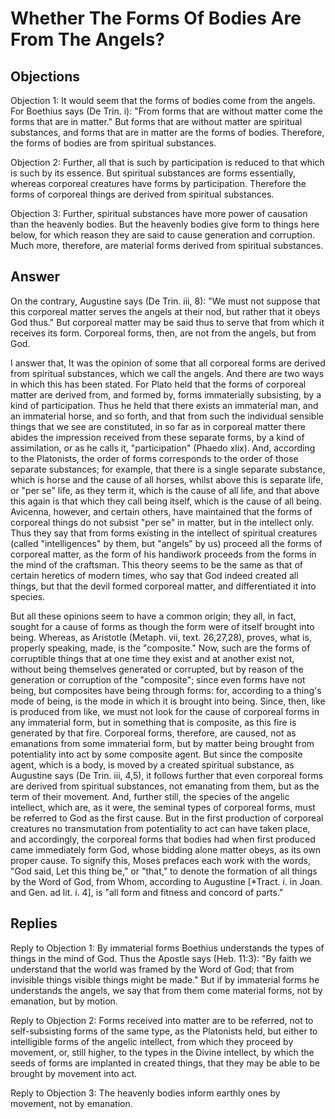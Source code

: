 # Whether The Forms Of Bodies Are From The Angels?

## Objections

Objection 1: It would seem that the forms of bodies come from the angels. For Boethius says (De Trin. i): "From forms that are without matter come the forms that are in matter." But forms that are without matter are spiritual substances, and forms that are in matter are the forms of bodies. Therefore, the forms of bodies are from spiritual substances.

Objection 2: Further, all that is such by participation is reduced to that which is such by its essence. But spiritual substances are forms essentially, whereas corporeal creatures have forms by participation. Therefore the forms of corporeal things are derived from spiritual substances.

Objection 3: Further, spiritual substances have more power of causation than the heavenly bodies. But the heavenly bodies give form to things here below, for which reason they are said to cause generation and corruption. Much more, therefore, are material forms derived from spiritual substances.

## Answer

On the contrary, Augustine says (De Trin. iii, 8): "We must not suppose that this corporeal matter serves the angels at their nod, but rather that it obeys God thus." But corporeal matter may be said thus to serve that from which it receives its form. Corporeal forms, then, are not from the angels, but from God.

I answer that, It was the opinion of some that all corporeal forms are derived from spiritual substances, which we call the angels. And there are two ways in which this has been stated. For Plato held that the forms of corporeal matter are derived from, and formed by, forms immaterially subsisting, by a kind of participation. Thus he held that there exists an immaterial man, and an immaterial horse, and so forth, and that from such the individual sensible things that we see are constituted, in so far as in corporeal matter there abides the impression received from these separate forms, by a kind of assimilation, or as he calls it, "participation" (Phaedo xlix). And, according to the Platonists, the order of forms corresponds to the order of those separate substances; for example, that there is a single separate substance, which is horse and the cause of all horses, whilst above this is separate life, or "per se" life, as they term it, which is the cause of all life, and that above this again is that which they call being itself, which is the cause of all being. Avicenna, however, and certain others, have maintained that the forms of corporeal things do not subsist "per se" in matter, but in the intellect only. Thus they say that from forms existing in the intellect of spiritual creatures (called "intelligences" by them, but "angels" by us) proceed all the forms of corporeal matter, as the form of his handiwork proceeds from the forms in the mind of the craftsman. This theory seems to be the same as that of certain heretics of modern times, who say that God indeed created all things, but that the devil formed corporeal matter, and differentiated it into species.

But all these opinions seem to have a common origin; they all, in fact, sought for a cause of forms as though the form were of itself brought into being. Whereas, as Aristotle (Metaph. vii, text. 26,27,28), proves, what is, properly speaking, made, is the "composite." Now, such are the forms of corruptible things that at one time they exist and at another exist not, without being themselves generated or corrupted, but by reason of the generation or corruption of the "composite"; since even forms have not being, but composites have being through forms: for, according to a thing's mode of being, is the mode in which it is brought into being. Since, then, like is produced from like, we must not look for the cause of corporeal forms in any immaterial form, but in something that is composite, as this fire is generated by that fire. Corporeal forms, therefore, are caused, not as emanations from some immaterial form, but by matter being brought from potentiality into act by some composite agent. But since the composite agent, which is a body, is moved by a created spiritual substance, as Augustine says (De Trin. iii, 4,5), it follows further that even corporeal forms are derived from spiritual substances, not emanating from them, but as the term of their movement. And, further still, the species of the angelic intellect, which are, as it were, the seminal types of corporeal forms, must be referred to God as the first cause. But in the first production of corporeal creatures no transmutation from potentiality to act can have taken place, and accordingly, the corporeal forms that bodies had when first produced came immediately form God, whose bidding alone matter obeys, as its own proper cause. To signify this, Moses prefaces each work with the words, "God said, Let this thing be," or "that," to denote the formation of all things by the Word of God, from Whom, according to Augustine [*Tract. i. in Joan. and Gen. ad lit. i. 4], is "all form and fitness and concord of parts."

## Replies

Reply to Objection 1: By immaterial forms Boethius understands the types of things in the mind of God. Thus the Apostle says (Heb. 11:3): "By faith we understand that the world was framed by the Word of God; that from invisible things visible things might be made." But if by immaterial forms he understands the angels, we say that from them come material forms, not by emanation, but by motion.

Reply to Objection 2: Forms received into matter are to be referred, not to self-subsisting forms of the same type, as the Platonists held, but either to intelligible forms of the angelic intellect, from which they proceed by movement, or, still higher, to the types in the Divine intellect, by which the seeds of forms are implanted in created things, that they may be able to be brought by movement into act.

Reply to Objection 3: The heavenly bodies inform earthly ones by movement, not by emanation.